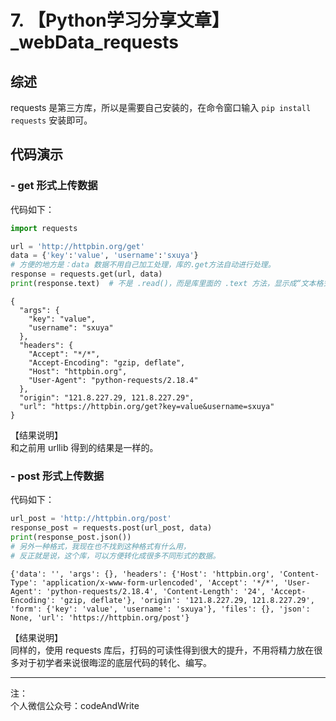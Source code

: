 
# 7. 【Python学习分享文章】\_webData_requests

## 综述

requests 是第三方库，所以是需要自己安装的，在命令窗口输入 ```pip install requests``` 安装即可。

## 代码演示

### - get 形式上传数据

代码如下：


```python
import requests

url = 'http://httpbin.org/get'
data = {'key':'value', 'username':'sxuya'}
# 方便的地方是：data 数据不用自己加工处理，库的.get方法自动进行处理。
response = requests.get(url, data)
print(response.text)  # 不是 .read()，而是库里面的 .text 方法，显示成“文本格式”
```

    {
      "args": {
        "key": "value", 
        "username": "sxuya"
      }, 
      "headers": {
        "Accept": "*/*", 
        "Accept-Encoding": "gzip, deflate", 
        "Host": "httpbin.org", 
        "User-Agent": "python-requests/2.18.4"
      }, 
      "origin": "121.8.227.29, 121.8.227.29", 
      "url": "https://httpbin.org/get?key=value&username=sxuya"
    }
    
    

【结果说明】  
和之前用 urllib 得到的结果是一样的。

### - post 形式上传数据

代码如下：


```python
url_post = 'http://httpbin.org/post'
response_post = requests.post(url_post, data)
print(response_post.json())
# 另外一种格式，我现在也不找到这种格式有什么用，
# 反正就是说，这个库，可以方便转化成很多不同形式的数据。
```

    {'data': '', 'args': {}, 'headers': {'Host': 'httpbin.org', 'Content-Type': 'application/x-www-form-urlencoded', 'Accept': '*/*', 'User-Agent': 'python-requests/2.18.4', 'Content-Length': '24', 'Accept-Encoding': 'gzip, deflate'}, 'origin': '121.8.227.29, 121.8.227.29', 'form': {'key': 'value', 'username': 'sxuya'}, 'files': {}, 'json': None, 'url': 'https://httpbin.org/post'}
    

【结果说明】  
同样的，使用 requests 库后，打码的可读性得到很大的提升，不用将精力放在很多对于初学者来说很晦涩的底层代码的转化、编写。

---
注：  
个人微信公众号：codeAndWrite
